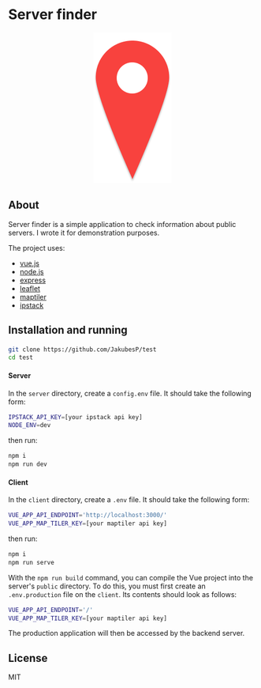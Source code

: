 # Server finder 

<p align="center">
  <img src="https://github.com/JakubesP/server-finder-app/blob/main/logo.png?raw=true">
  
</p>

## About

Server finder is a simple application to check information about public servers. I wrote it for demonstration purposes. 

The project uses:
- [vue.js] 
- [node.js]
- [express]
- [leaflet]
- [maptiler]
- [ipstack]

## Installation and running

```sh
git clone https://github.com/JakubesP/test
cd test
```
#### Server
In the `server` directory, create a `config.env` file. It should take the following form:
```sh
IPSTACK_API_KEY=[your ipstack api key]
NODE_ENV=dev
```
then run:
```sh
npm i
npm run dev
```

#### Client
In the `client` directory, create a `.env` file. It should take the following form:
```sh
VUE_APP_API_ENDPOINT='http://localhost:3000/'
VUE_APP_MAP_TILER_KEY=[your maptiler api key]
```
then run:
```sh
npm i
npm run serve
```

With the `npm run build` command, you can compile the Vue project into the server's `public` directory. To do this, you must first create an `.env.production` file on the `client`. Its contents should look as follows:
```sh
VUE_APP_API_ENDPOINT='/'
VUE_APP_MAP_TILER_KEY=[your maptiler api key]
```
The production application will then be accessed by the backend server.

## License

MIT



  [vue.js]: https://vuejs.org/
  [node.js]: <http://nodejs.org>
  [express]: <http://expressjs.com>
  [leaflet]: https://leafletjs.com/
  [maptiler]: https://www.maptiler.com/
  [ipstack]: https://ipstack.com/

